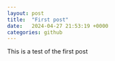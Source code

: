 ```yaml
---
layout: post
title:  "First post"
date:   2024-04-27 21:53:19 +0000
categories: github
---
```



This is a test of the first post

